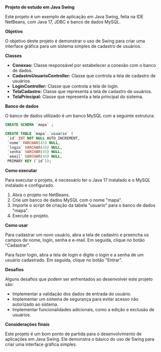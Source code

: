 **Projeto de estudo em Java Swing**

Este projeto é um exemplo de aplicação em Java Swing, feita na IDE NetBeans, com Java 17, JDBC e banco de dados MySQL.

**Objetivo**

O objetivo deste projeto é demonstrar o uso de Swing para criar uma interface gráfica para um sistema simples de cadastro de usuários.

**Classes**

* **Conexao:** Classe responsável por estabelecer a conexão com o banco de dados.
* **CadastroUsuarioController:** Classe que controla a tela de cadastro de usuários.
* **LoginController:** Classe que controla a tela de login.
* **TelaCadastro:** Classe que representa a tela de cadastro de usuários.
* **TelaPrincipal:** Classe que representa a tela principal do sistema.

**Banco de dados**

O banco de dados utilizado é um banco MySQL com a seguinte estrutura:

```sql
CREATE SCHEMA `mapa` ;

CREATE TABLE `mapa`.`usuario` (
 `id` INT NOT NULL AUTO_INCREMENT,
 `nome` VARCHAR(45) NULL,
 `login` VARCHAR(45) NULL,
 `senha` VARCHAR(45) NULL,
 `email` VARCHAR(45) NULL,
 PRIMARY KEY (`id`));
```

**Como executar**

Para executar o projeto, é necessário ter o Java 17 instalado e o MySQL instalado e configurado.

1. Abra o projeto no NetBeans.
2. Crie um banco de dados MySQL com o nome "mapa".
3. Importe o script de criação da tabela "usuario" para o banco de dados "mapa".
4. Execute o projeto.

**Como usar**

Para cadastrar um novo usuário, abra a tela de cadastro e preencha os campos de nome, login, senha e e-mail. Em seguida, clique no botão "Cadastrar".

Para fazer login, abra a tela de login e digite o login e a senha de um usuário cadastrado. Em seguida, clique no botão "Entrar".

**Desafios**

Alguns desafios que podem ser enfrentados ao desenvolver este projeto são:

* Implementar a validação dos dados de entrada do usuário.
* Implementar um sistema de segurança para evitar acesso não autorizado ao sistema.
* Implementar funcionalidades adicionais, como a edição e exclusão de usuários.

**Considerações finais**

Este projeto é um bom ponto de partida para o desenvolvimento de aplicações em Java Swing. Ele demonstra o básico do uso de Swing para criar uma interface gráfica simples.